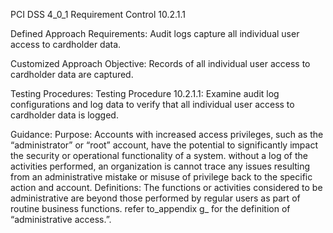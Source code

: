 PCI DSS 4_0_1 Requirement Control 10.2.1.1

Defined Approach Requirements:
Audit logs capture all individual user access to cardholder data.

Customized Approach Objective:
Records of all individual user access to cardholder data are captured.

Testing Procedures:
Testing Procedure 10.2.1.1: Examine audit log configurations and log data to verify that all individual user access to cardholder data is logged.

Guidance:
Purpose: Accounts with increased access privileges, such as the “administrator” or “root” account, have the potential to significantly impact the security or operational functionality of a system. without a log of the activities performed, an organization is cannot trace any issues resulting from an administrative mistake or misuse of privilege back to the specific action and account. Definitions: The functions or activities considered to be administrative are beyond those performed by regular users as part of routine business functions. refer to_appendix g_ for the definition of “administrative access.”.